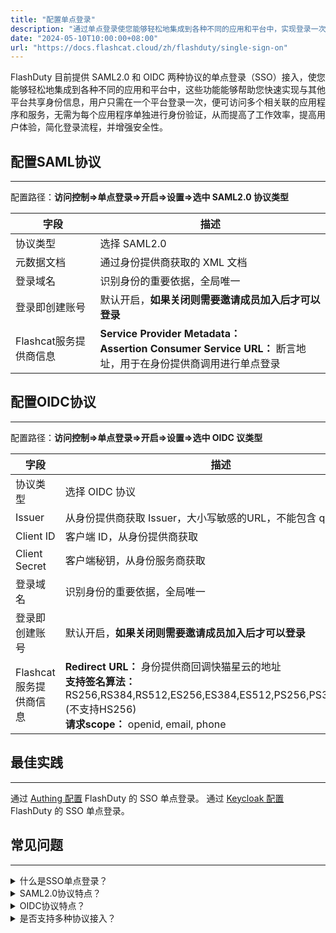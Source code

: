 ```yaml
---
title: "配置单点登录"
description: "通过单点登录使您能够轻松地集成到各种不同的应用和平台中，实现登录一次，便可访问多个相关联的应用程序和服务"
date: "2024-05-10T10:00:00+08:00"
url: "https://docs.flashcat.cloud/zh/flashduty/single-sign-on"
---
```


FlashDuty 目前提供 SAML2.0 和 OIDC 两种协议的单点登录（SSO）接入，使您能够轻松地集成到各种不同的应用和平台中，这些功能能够帮助您快速实现与其他平台共享身份信息，用户只需在一个平台登录一次，便可访问多个相关联的应用程序和服务，无需为每个应用程序单独进行身份验证，从而提高了工作效率，提高用户体验，简化登录流程，并增强安全性。

## 配置SAML协议
---
配置路径：**访问控制=>单点登录=>开启=>设置=>选中 SAML2.0 协议类型**

|字段|描述|
|----|----|
|协议类型|选择 SAML2.0|
|元数据文档|通过身份提供商获取的 XML 文档|
|登录域名|识别身份的重要依据，全局唯一|
|登录即创建账号|默认开启，**如果关闭则需要邀请成员加入后才可以登录**|
|Flashcat服务提供商信息|**Service Provider Metadata：** <br> **Assertion Consumer Service URL：** 断言地址，用于在身份提供商调用进行单点登录|




## 配置OIDC协议
---
配置路径：**访问控制=>单点登录=>开启=>设置=>选中 OIDC 议类型**

|字段|描述|
|----|----|
|协议类型|选择 OIDC 协议|
|Issuer|从身份提供商获取 Issuer，大小写敏感的URL，不能包含 query 参数|
|Client ID|客户端 ID，从身份提供商获取|
|Client Secret|客户端秘钥，从身份服务商获取|
|登录域名|识别身份的重要依据，全局唯一|
|登录即创建账号|默认开启，**如果关闭则需要邀请成员加入后才可以登录**|
|Flashcat服务提供商信息|**Redirect URL：** 身份提供商回调快猫星云的地址 <br> **支持签名算法：** RS256,RS384,RS512,ES256,ES384,ES512,PS256,PS384,PS512 (不支持HS256)<br>**请求scope：** openid, email, phone |



## 最佳实践
---
通过 [Authing 配置](https://docs.flashcat.cloud/zh/flashduty/introduction) FlashDuty 的 SSO 单点登录。
通过 [Keycloak 配置](https://docs.flashcat.cloud/zh/flashduty/introduction) FlashDuty 的 SSO 单点登录。

## 常见问题
---

<details>
<summary>什么是SSO单点登录？</summary>
单点登录（SSO）是整合企业系统的解决方案之一，用于统一用户身份认证，用户只需要登录一次就可以访问所有企业相互信任的应用系统。
</details>

<details>
<summary>SAML2.0协议特点？</summary>
SAML 2.0协议以XML为基础，通过安全、标准化的声明方式，跨域实现单点登录与身份验证，支持多种数据交换绑定，确保互操作性与灵活性。
</details>

<details>
<summary>OIDC协议特点？</summary>
OIDC协议基于OAuth 2.0，提供标准化、安全的身份验证流程，利用JSON Web Tokens传输用户信息，实现跨平台的单点登录与身份管理。
</details>

<details>
<summary>是否支持多种协议接入？</summary>
目前不支持，只能选择一种协议接入
</details>